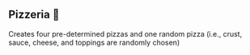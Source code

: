 ## Pizzeria 🍕

Creates four pre-determined pizzas and one random pizza (i.e., crust, sauce, cheese, and toppings are randomly chosen)
